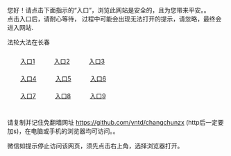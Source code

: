 您好！请点击下面指示的“入口”，浏览此网站是安全的，且为您带来平安。。 <br/>
点击入口后，请耐心等待， 过程中可能会出现无法打开的提示，请忽略，最终会进入网站. </br>

法轮大法在长春<br/>
<div style="padding:10px"><a style="margin:20px" target="_blank" href="https://d1eb37ynvw7nrf.cloudfront.net/2Qpsp?zgfcncrq" id="ccLink1" rel="nofollow">入口1</a> <a target="_blank" style="margin:20px" href="https://d1fsiqr0jgvb99.cloudfront.net/2Qpsp?gojwhbr" id="ccLink2" rel="nofollow">入口2</a> <a style="margin:20px" target="_blank" href="https://d3bavdqjzrii4c.cloudfront.net/2Qpsp?yzuntypo" id="ccLink3" rel="nofollow">入口3</a></div>

<div style="padding:10px" ><a style="margin:20px" target="_blank" href="https://d1eb37ynvw7nrf.cloudfront.net/2Qpsp?zgfcncrq" id="ccLink4" rel="nofollow">入口4</a> <a style="margin:20px" href="https://d1fsiqr0jgvb99.cloudfront.net/2Qpsp?gojwhbr" target="_blank" id="ccLink5" rel="nofollow">入口5</a> <a style="margin:20px" href="https://d3bavdqjzrii4c.cloudfront.net/2Qpsp?yzuntypo" target="_blank" id="ccLink6" rel="nofollow">入口6</a></div>

<div style="padding:10px"><a style="margin:20px" target="_blank" href="https://d1eb37ynvw7nrf.cloudfront.net/2Qpsp?zgfcncrq" id="ccLink7" rel="nofollow">入口7</a> <a style="margin:20px" href="https://d1fsiqr0jgvb99.cloudfront.net/2Qpsp?gojwhbr" target="_blank" id="ccLink8" rel="nofollow">入口8</a> <a style="margin:20px" target="_blank" href="https://d3bavdqjzrii4c.cloudfront.net/2Qpsp?yzuntypo" id="ccLink9" rel="nofollow">入口9</a></div>

<br/>



请复制并记住免翻墙网址 https://github.com/yntd/changchunzx (http后一定要加s)，在电脑或手机的浏览器均可访问。。<br/>

微信如提示停止访问该网页，须先点击右上角，选择浏览器打开。
